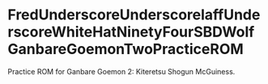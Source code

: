 # FredUnderscoreUnderscorelaffUnderscoreWhiteHatNinetyFourSBDWolfGanbareGoemonTwoPracticeROM
Practice ROM for Ganbare Goemon 2: Kiteretsu Shogun McGuiness.
